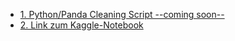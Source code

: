 - [1. Python/Panda Cleaning Script --coming soon--]()
- [2. Link zum Kaggle-Notebook]([ESA5-RandJulia](https://www.kaggle.com/wolldeern/kernele4136eb95d/))